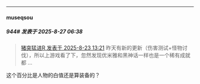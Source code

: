 ﻿
*****

####  museqsou  
##### 944#       发表于 2025-8-27 06:38

<blockquote><a href="httphttps://stage1st.com/2b/forum.php?mod=redirect&amp;goto=findpost&amp;pid=68309503&amp;ptid=2196877" target="_blank">猪突猛进R 发表于 2025-8-23 13:21</a>
 昨天有新的更新（伤害测试+怪物讨伐），所以上游戏看了下，忽然发现优米雅和黑神话一样也是一个稀有成就都 ...</blockquote>
这个百分比是人物的白值还是算装备的？

